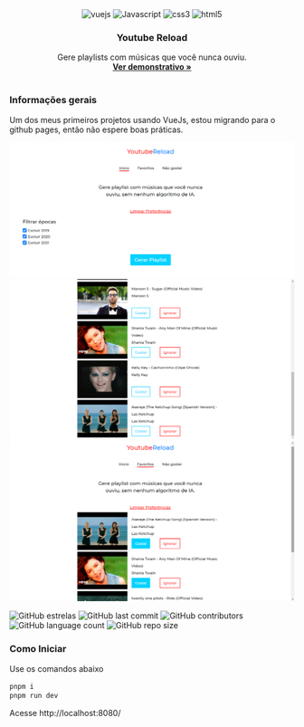 <div align="center">
  <img height="30" alt="vuejs" src="https://img.shields.io/badge/Vue.js-35495E?style=for-the-badge&logo=vue.js&logoColor=4FC08D">
  <img height="30" alt="Javascript" src="https://img.shields.io/badge/JavaScript-F7DF1E?style=for-the-badge&logo=javascript&logoColor=black">
  <img height="30" alt="css3" src="https://img.shields.io/badge/CSS3-1572B6?style=for-the-badge&logo=css3&logoColor=white">
  <img height="30" alt="html5" src="https://img.shields.io/badge/HTML5-E34F26?style=for-the-badge&logo=html5&logoColor=white">
</div>

<h3 align="center">Youtube Reload</h3>
<p align="center">
  Gere playlists com músicas que você nunca ouviu.
  <br>
  <a href="https://gabrielogregorio.github.io/youtube-reload/"><strong>Ver demonstrativo »</strong></a>
  <br>
  <br>
</p>

<h3>Informações gerais</h3>

Um dos meus primeiros projetos usando VueJs, estou migrando para o github pages, então não espere boas práticas.

![Tela inicial](1.png)
![Playlist Gerada](2.png)
![Tela de favoritos](3.png)

![GitHub estrelas](https://img.shields.io/github/stars/gabrielogregorio/youtube-reload)
![GitHub last commit](https://img.shields.io/github/last-commit/gabrielogregorio/youtube-reload?style=flat-square)
![GitHub contributors](https://img.shields.io/github/contributors/gabrielogregorio/youtube-reload)
![GitHub language count](https://img.shields.io/github/languages/count/gabrielogregorio/youtube-reload)
![GitHub repo size](https://img.shields.io/github/repo-size/gabrielogregorio/youtube-reload)

### Como Iniciar           
Use os comandos abaixo

```bash    
pnpm i
pnpm run dev
```

Acesse http://localhost:8080/

